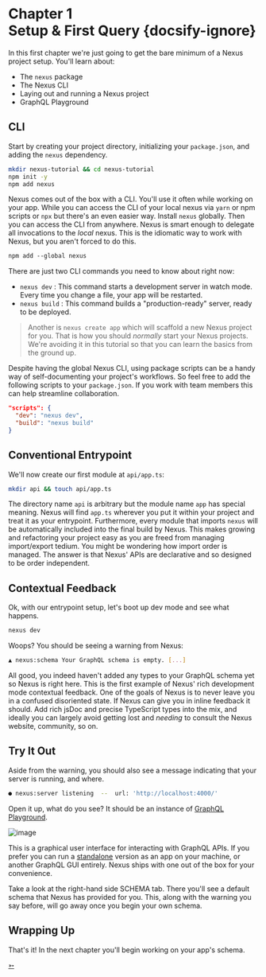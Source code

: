# Chapter 1 <br> Setup & First Query {docsify-ignore}

In this first chapter we're just going to get the bare minimum of a Nexus project setup. You'll learn about:

- The `nexus` package
- The Nexus CLI
- Laying out and running a Nexus project
- GraphQL Playground

## CLI

Start by creating your project directory, initializing your `package.json`, and adding the `nexus` dependency.

```bash
mkdir nexus-tutorial && cd nexus-tutorial
npm init -y
npm add nexus
```

Nexus comes out of the box with a CLI. You'll use it often while working on your app. While you can access the CLI of your local nexus via `yarn` or npm scripts or `npx` but there's an even easier way. Install `nexus` globally. Then you can access the CLI from anywhere. Nexus is smart enough to delegate all invocations to the _local_ nexus. This is the idiomatic way to work with Nexus, but you aren't forced to do this.

```markdown
npm add --global nexus
```

There are just two CLI commands you need to know about right now:

- `nexus dev` : This command starts a development server in watch mode. Every time you change a file, your app will be restarted.
- `nexus build` : This command builds a "production-ready" server, ready to be deployed.

> Another is `nexus create app` which will scaffold a new Nexus project for you. That is how you should _normally_ start your Nexus projects. We're avoiding it in this tutorial so that you can learn the basics from the ground up.

Despite having the global Nexus CLI, using package scripts can be a handy way of self-documenting your project's workflows. So feel free to add the following scripts to your `package.json`. If you work with team members this can help streamline collaboration.

```json
"scripts": {
  "dev": "nexus dev",
  "build": "nexus build"
}
```

## Conventional Entrypoint

We'll now create our first module at `api/app.ts`:

```bash
mkdir api && touch api/app.ts
```

The directory name `api` is arbitrary but the module name `app` has special meaning. Nexus will find `app.ts` wherever you put it within your project and treat it as your entrypoint. Furthermore, every module that imports `nexus` will be automatically included into the final build by Nexus. This makes growing and refactoring your project easy as you are freed from managing import/export tedium. You might be wondering how import order is managed. The answer is that Nexus' APIs are declarative and so designed to be order independent.

## Contextual Feedback

Ok, with our entrypoint setup, let's boot up dev mode and see what happens.

```bash
nexus dev
```

Woops? You should be seeing a warning from Nexus:

```bash
▲ nexus:schema Your GraphQL schema is empty. [...]
```

All good, you indeed haven't added any types to your GraphQL schema yet so Nexus is right here. This is the first example of Nexus' rich development mode contextual feedback. One of the goals of Nexus is to never leave you in a confused disoriented state. If Nexus can give you in inline feedback it should. Add rich jsDoc and precise TypeScript types into the mix, and ideally you can largely avoid getting lost and _needing_ to consult the Nexus website, community, so on.

## Try It Out

Aside from the warning, you should also see a message indicating that your server is running, and where.

```bash
● nexus:server listening  --  url: 'http://localhost:4000/'
```

Open it up, what do you see? It should be an instance of [GraphQL Playground](https://github.com/prisma-labs/graphql-playground).

![image](https://user-images.githubusercontent.com/284476/83534302-ae1b7d00-a4be-11ea-9a13-2665bf152e2a.png)

This is a graphical user interface for interacting with GraphQL APIs. If you prefer you can run a [standalone](https://www.electronjs.org/apps/graphql-playground) version as an app on your machine, or another GraphQL GUI entirely. Nexus ships with one out of the box for your convenience.

Take a look at the right-hand side SCHEMA tab. There you'll see a default schema that Nexus has provided for you. This, along with the warning you say before, will go away once you begin your own schema.

## Wrapping Up

That's it! In the next chapter you'll begin working on your app's schema.

<div class="NextIs NextChapter"></div>

[➳](/tutorial/chapter-2-writing-your-first-schema)
